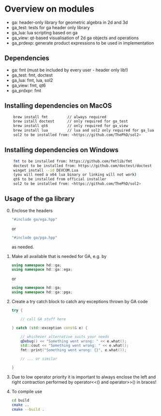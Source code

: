 # Overview on modules

- ga: header-only library for geometric algebra in 2d and 3d
- ga_test: tests for ga header only library
- ga_lua: lua scripting based on ga
- ga_view: qt-based visualisation of 2d ga objects and operations
- ga_prdexp: generate product expressions to be used in implementation

## Dependencies

- ga: fmt (must be included by every user - header only lib!)
- ga_test: fmt, doctest
- ga_lua: fmt, lua, sol2
- ga_view: fmt, qt6
- ga_prdxpr: fmt

## Installing dependencies on MacOS

```bash
    brew install fmt         // always required
    brew istall doctest      // only required for ga_test
    brew install qt6         // only required for ga_view
    brew install lua         // lua and sol2 only required for ga_lua
    sol2 to be installed from: <https://github.com/ThePhD/sol2>
```

## Installing dependencies on Windows

```bash
    fmt to be installed from: https://github.com/fmtlib/fmt
    doctest to be installed from: https://github.com/doctest/doctest
    winget install --id DEVCOM.Lua
    (you will need a x64 lua binary or linking will not work)
    qt6 to be installed from official installer
    sol2 to be installed from: <https://github.com/ThePhD/sol2>
```

## Usage of the ga library

0) Enclose the headers

    ```cpp
    "#include ga/ega.hpp"
    ```

    or

    ```cpp
    "#include ga/pga.hpp"
    ```

    as needed.

1) Make all available that is needed for GA, e.g. by

    ```cpp
    using namespace hd::ga;
    using namespace hd::ga::ega;
    ```

    or

    ```cpp
    using namespace hd::ga;
    using namespace hd::ga::pga;
    ```

2) Create a try catch block to catch any exceptions thrown by GA code

    ```cpp
    try {

        // call GA stuff here

    } catch (std::exception const& e) {

        // whichever alternative suits your needs
        qDebug() << "Something went wrong: " << e.what();
        std::cout << "Something went wrong: " << e.what();
        fmt::print("Something went wrong: {}", e.what());

        // ... or similar

    }
    ```

3) Due to low operator priority it is important to always enclose the left and right
   contraction performed by operator<<() and operator>>() in braces!

4) To compile use

    ```bash
    cd build
    cmake ..
    cmake --build .
    ```

